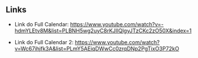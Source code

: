 ## Links

* Link do Full Calendar: https://www.youtube.com/watch?v=-hdmYLEtv8M&list=PLBNH5wg2uyC8rKJIlQlgyJTzCKc2zO50X&index=1

* Link do Full Calendar 2: https://www.youtube.com/watch?v=Wc67ihjfk3A&list=PLmY5AEiqDWwCc0zrqDNp2PgTixO3P72kO